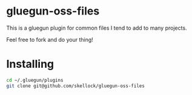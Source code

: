 # gluegun-oss-files

This is a gluegun plugin for common files I tend to add to many projects.

Feel free to fork and do your thing! 

# Installing

```sh
cd ~/.gluegun/plugins
git clone git@github.com/skellock/gluegun-oss-files
```
